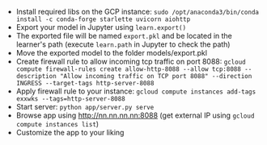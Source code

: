 * Install required libs on the GCP instance: `sudo /opt/anaconda3/bin/conda install -c conda-forge starlette uvicorn aiohttp`
* Export your model in Jupyter using `learn.export()`
* The exported file will be named `export.pkl` and be located in the learner's path (execute `learn.path` in Jupyter to check the path)
* Move the exported model to the folder models/export.pkl
* Create firewall rule to allow incoming tcp traffic on port 8088: `gcloud compute firewall-rules create allow-http-8088 --allow tcp:8088 --description "Allow incoming traffic on TCP port 8088" --direction INGRESS --target-tags http-server-8088`
* Apply firewall rule to your instance: `gcloud compute instances add-tags exxwks --tags=http-server-8088`
* Start server: `python app/server.py serve`
* Browse app using http://nn.nn.nn.nn:8088 (get external IP using `gcloud compute instances list`)
* Customize the app to your liking
